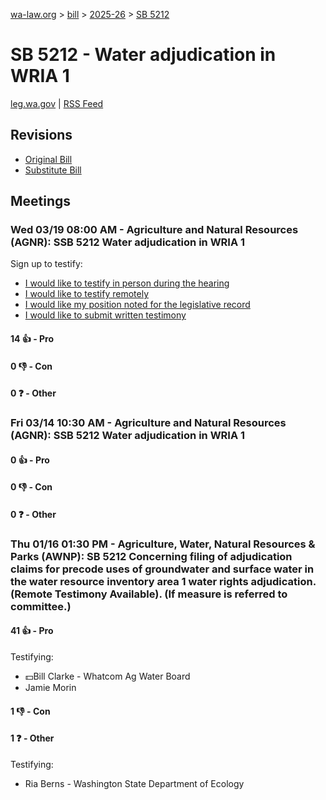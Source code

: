 [wa-law.org](/) > [bill](/bill/) > [2025-26](/bill/2025-26/) > [SB 5212](/bill/2025-26/sb/5212/)

# SB 5212 - Water adjudication in WRIA 1
[leg.wa.gov](https://app.leg.wa.gov/billsummary?BillNumber=5212&Year=2025&Initiative=false) | [RSS Feed](./rss.xml)

## Revisions
* [Original Bill](1/)
* [Substitute Bill](S/)

## Meetings
### Wed 03/19 08:00 AM - Agriculture and Natural Resources (AGNR): SSB 5212 Water adjudication in WRIA 1
Sign up to testify:
* [I would like to testify in person during the hearing](https://app.leg.wa.gov/csi/Testifier/Add?chamber=House&mId=33048&aId=165588&caId=26445&tId=1)
* [I would like to testify remotely](https://app.leg.wa.gov/csi/Testifier/Add?chamber=House&mId=33048&aId=165588&caId=26445&tId=2)
* [I would like my position noted for the legislative record](https://app.leg.wa.gov/csi/Testifier/Add?chamber=House&mId=33048&aId=165588&caId=26445&tId=3)
* [I would like to submit written testimony](https://app.leg.wa.gov/csi/Testifier/Add?chamber=House&mId=33048&aId=165588&caId=26445&tId=4)

#### 14 👍 - Pro

#### 0 👎 - Con

#### 0 ❓ - Other

### Fri 03/14 10:30 AM - Agriculture and Natural Resources (AGNR): SSB 5212 Water adjudication in WRIA 1
#### 0 👍 - Pro

#### 0 👎 - Con

#### 0 ❓ - Other

### Thu 01/16 01:30 PM - Agriculture, Water, Natural Resources & Parks (AWNP): SB 5212 Concerning filing of adjudication claims for precode uses of groundwater and surface water in the water resource inventory area 1 water rights adjudication. (Remote Testimony Available). (If measure is referred to committee.)
#### 41 👍 - Pro
Testifying:
* 💵Bill Clarke - Whatcom Ag Water Board
* Jamie Morin

#### 1 👎 - Con

#### 1 ❓ - Other
Testifying:
* Ria Berns - Washington State Department of Ecology
